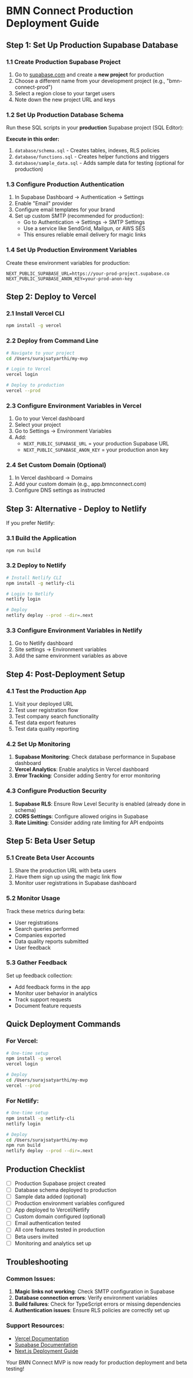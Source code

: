 # BMN Connect Production Deployment Guide

## Step 1: Set Up Production Supabase Database

### 1.1 Create Production Supabase Project
1. Go to [supabase.com](https://supabase.com) and create a **new project** for production
2. Choose a different name from your development project (e.g., "bmn-connect-prod")
3. Select a region close to your target users
4. Note down the new project URL and keys

### 1.2 Set Up Production Database Schema
Run these SQL scripts in your **production** Supabase project (SQL Editor):

**Execute in this order:**
1. `database/schema.sql` - Creates tables, indexes, RLS policies
2. `database/functions.sql` - Creates helper functions and triggers
3. `database/sample_data.sql` - Adds sample data for testing (optional for production)

### 1.3 Configure Production Authentication
1. In Supabase Dashboard → Authentication → Settings
2. Enable "Email" provider
3. Configure email templates for your brand
4. Set up custom SMTP (recommended for production):
   - Go to Authentication → Settings → SMTP Settings
   - Use a service like SendGrid, Mailgun, or AWS SES
   - This ensures reliable email delivery for magic links

### 1.4 Set Up Production Environment Variables
Create these environment variables for production:

```env
NEXT_PUBLIC_SUPABASE_URL=https://your-prod-project.supabase.co
NEXT_PUBLIC_SUPABASE_ANON_KEY=your-prod-anon-key
```

## Step 2: Deploy to Vercel

### 2.1 Install Vercel CLI
```bash
npm install -g vercel
```

### 2.2 Deploy from Command Line
```bash
# Navigate to your project
cd /Users/surajsatyarthi/my-mvp

# Login to Vercel
vercel login

# Deploy to production
vercel --prod
```

### 2.3 Configure Environment Variables in Vercel
1. Go to your Vercel dashboard
2. Select your project
3. Go to Settings → Environment Variables
4. Add:
   - `NEXT_PUBLIC_SUPABASE_URL` = your production Supabase URL
   - `NEXT_PUBLIC_SUPABASE_ANON_KEY` = your production anon key

### 2.4 Set Custom Domain (Optional)
1. In Vercel dashboard → Domains
2. Add your custom domain (e.g., app.bmnconnect.com)
3. Configure DNS settings as instructed

## Step 3: Alternative - Deploy to Netlify

If you prefer Netlify:

### 3.1 Build the Application
```bash
npm run build
```

### 3.2 Deploy to Netlify
```bash
# Install Netlify CLI
npm install -g netlify-cli

# Login to Netlify
netlify login

# Deploy
netlify deploy --prod --dir=.next
```

### 3.3 Configure Environment Variables in Netlify
1. Go to Netlify dashboard
2. Site settings → Environment variables
3. Add the same environment variables as above

## Step 4: Post-Deployment Setup

### 4.1 Test the Production App
1. Visit your deployed URL
2. Test user registration flow
3. Test company search functionality
4. Test data export features
5. Test data quality reporting

### 4.2 Set Up Monitoring
1. **Supabase Monitoring**: Check database performance in Supabase dashboard
2. **Vercel Analytics**: Enable analytics in Vercel dashboard
3. **Error Tracking**: Consider adding Sentry for error monitoring

### 4.3 Configure Production Security
1. **Supabase RLS**: Ensure Row Level Security is enabled (already done in schema)
2. **CORS Settings**: Configure allowed origins in Supabase
3. **Rate Limiting**: Consider adding rate limiting for API endpoints

## Step 5: Beta User Setup

### 5.1 Create Beta User Accounts
1. Share the production URL with beta users
2. Have them sign up using the magic link flow
3. Monitor user registrations in Supabase dashboard

### 5.2 Monitor Usage
Track these metrics during beta:
- User registrations
- Search queries performed
- Companies exported
- Data quality reports submitted
- User feedback

### 5.3 Gather Feedback
Set up feedback collection:
- Add feedback forms in the app
- Monitor user behavior in analytics
- Track support requests
- Document feature requests

## Quick Deployment Commands

### For Vercel:
```bash
# One-time setup
npm install -g vercel
vercel login

# Deploy
cd /Users/surajsatyarthi/my-mvp
vercel --prod
```

### For Netlify:
```bash
# One-time setup
npm install -g netlify-cli
netlify login

# Deploy
cd /Users/surajsatyarthi/my-mvp
npm run build
netlify deploy --prod --dir=.next
```

## Production Checklist

- [ ] Production Supabase project created
- [ ] Database schema deployed to production
- [ ] Sample data added (optional)
- [ ] Production environment variables configured
- [ ] App deployed to Vercel/Netlify
- [ ] Custom domain configured (optional)
- [ ] Email authentication tested
- [ ] All core features tested in production
- [ ] Beta users invited
- [ ] Monitoring and analytics set up

## Troubleshooting

### Common Issues:
1. **Magic links not working**: Check SMTP configuration in Supabase
2. **Database connection errors**: Verify environment variables
3. **Build failures**: Check for TypeScript errors or missing dependencies
4. **Authentication issues**: Ensure RLS policies are correctly set up

### Support Resources:
- [Vercel Documentation](https://vercel.com/docs)
- [Supabase Documentation](https://supabase.com/docs)
- [Next.js Deployment Guide](https://nextjs.org/docs/deployment)

Your BMN Connect MVP is now ready for production deployment and beta testing!

